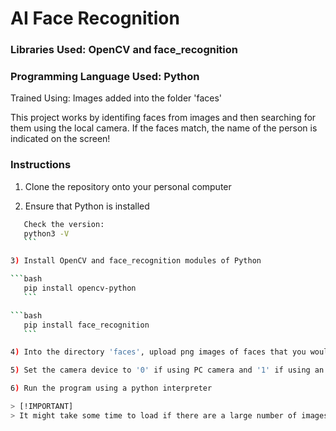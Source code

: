 # AI Face Recognition

### Libraries Used: OpenCV and face_recognition
### Programming Language Used: Python
Trained Using: Images added into the folder 'faces'


This project works by identifing faces from images and then searching for them using the local camera. 
If the faces match, the name of the person is indicated on the screen!

### Instructions

1) Clone the repository onto your personal computer

2) Ensure that Python is installed

 ```bash
    Check the version:
    python3 -V 
    ```

3) Install OpenCV and face_recognition modules of Python

 ```bash
    pip install opencv-python
    ```

 ```bash
    pip install face_recognition
    ```

4) Into the directory 'faces', upload png images of faces that you would like to train the model with

5) Set the camera device to '0' if using PC camera and '1' if using an external camera source

6) Run the program using a python interpreter

> [!IMPORTANT]
> It might take some time to load if there are a large number of images uploaded.
